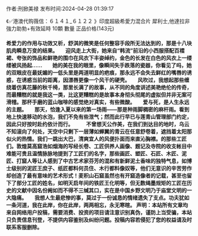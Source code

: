 <p>作者:刑掀美禄 发布时间:2024-04-28 01:39:17</p>
<p>《✅港澳代购薇信：６１４１_６１２２ 》印度超級希愛力混合片 犀利士,他達拉非 強力助勃+有效延時 10顆 數量 正品价格(143元) </p>
									<h4>希爱力的作用与功效又析，舒淇的微笑是任何整容手段所无法达到的，那是十八块肌肉瞬息万变的结果。　　迎风走上大街，她来自“韩流”前沿的小西服搭配百褶裙、夸张的饰品和鲜艳的围巾在风衣下丰姿绰约，金色的长发在白色的风衣上一缕缕被风扬起……　　她的美在我的眼里，像瞬间失手跌落的瓷器，你看见了吗，她的双眼皮在最妩媚的一低头里是两道明显的疤痕，那永远不会失去鲜红的嘴唇的诱惑，在诱惑当前的距离，因漂唇更像一个风干的硬壳。　　风吹过，我想起那些缠绕着仿真花藤的秋千椅，那里长满了的故事，从不同的角度讲述美艳绝伦的传奇，而最糟糕的就是我这一类，比这更糟糕的是故事本身彻头彻尾的虚拟但并非无案可滑稽。那杯手磨的蓝山咖啡的感觉绝对真实，有些微酸。　　爱与死，是人生永远的主题。　　那天，恰逢入夏以来的第一场雨——那是种雨脚稠密的麻杆雨。看到地上快速移动的水泡，我们不免有些泄气；然而此行早已与莲青山管理部门约定，因此只好按时赴约依计而行。　　　不曾想天公作美，在我们到达目的地时，乌云不知滚向了何处，天空中只剩下一层薄如蝉翼的青云在任意舒卷着，遮挡着太阳那似火的热情。我们一跳出大巴，清爽宜人的风便扑面而来直沁胸襟。的那些工匠们。敦煌莫高窟浩如烟海的写经长卷、工匠供养人画像、题记及寺院的收支帐目中难能可贵且温情脉脉地提到了工匠们的名字，那些画匠、塑匠、石匠、木匠、泥匠、打窟人等让人感到了中古艺术家芬芳的混和有新鲜泥土香味的独特气息，如博士级别的泥匠王庶子、纸匠都料何员住、木行都料像奴等，他们无意识的辛苦劳作却创造了最有意味的艺术形式！麦积山石窟虽然也有开窟造像者的记载，甚至也留下了部分工匠的姓名，如明天启年间的铁匠王化明等，但无数绳墨规矩的工匠在历史的文献中因名份阙如而不得不三缄其口，实在是中国乡野文明乃于庙堂文明的一大隐痛。　　我想人生最悲惨的事，莫过于一份诚恳的情绪遗失了支点。功夫犹如一条河道，我在此岸，你在此岸，两两相忘，永无寒暄。				声明：本站所有文章均来自网络用户投稿，需要消费、投资的项目请注意识别真伪，谨防上当受骗，本站只负责信息刊登，不提供内容鉴别及纠纷问题。投稿内容若侵犯了您的权益请及时联系客服删除。				
